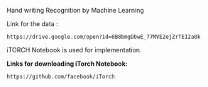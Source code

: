 Hand writing Recognition by Machine Learning 

Link for the data :

	https://drive.google.com/open?id=0B8bmgDbwE_77MVE2ejZrTEI2a0k

iTORCH Notebook is used for implementation.

**Links for downloading iTorch Notebook:**

	https://github.com/facebook/iTorch
	

	

	

	
